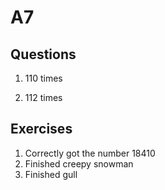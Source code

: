 # A7  


## Questions  
1. 110 times
   
2. 112 times  

## Exercises  
1. Correctly got the number 18410  
2. Finished creepy snowman 
3. Finished gull